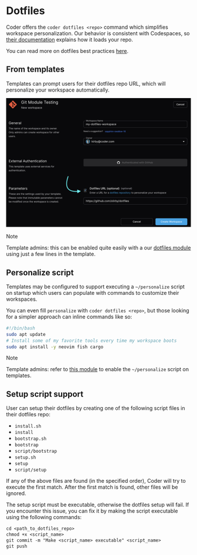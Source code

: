 # Dotfiles

<!-- markdown-link-check-disable -->

Coder offers the `coder dotfiles <repo>` command which simplifies workspace
personalization. Our behavior is consistent with Codespaces, so
[their documentation](https://docs.github.com/en/codespaces/customizing-your-codespace/personalizing-codespaces-for-your-account#dotfiles)
explains how it loads your repo.

<!-- markdown-link-check-enable -->

You can read more on dotfiles best practices [here](https://dotfiles.github.io).

## From templates

Templates can prompt users for their dotfiles repo URL, which will personalize
your workspace automatically.

![Dotfiles in workspace creation](../images/user-guides/dotfiles-module.png)

> [!NOTE]
> Template admins: this can be enabled quite easily with a our
> [dotfiles module](https://registry.coder.com/modules/coder/dotfiles) using just a
> few lines in the template.

## Personalize script

Templates may be configured to support executing a `~/personalize` script on
startup which users can populate with commands to customize their workspaces.

You can even fill `personalize` with `coder dotfiles <repo>`, but those looking
for a simpler approach can inline commands like so:

```bash
#!/bin/bash
sudo apt update
# Install some of my favorite tools every time my workspace boots
sudo apt install -y neovim fish cargo
```

> [!NOTE]
> Template admins: refer to
> [this module](https://registry.coder.com/modules/coder/personalize) to enable the
> `~/personalize` script on templates.

## Setup script support

User can setup their dotfiles by creating one of the following script files in
their dotfiles repo:

- `install.sh`
- `install`
- `bootstrap.sh`
- `bootstrap`
- `script/bootstrap`
- `setup.sh`
- `setup`
- `script/setup`

If any of the above files are found (in the specified order), Coder will try to
execute the first match. After the first match is found, other files will be
ignored.

The setup script must be executable, otherwise the dotfiles setup will fail. If
you encounter this issue, you can fix it by making the script executable using
the following commands:

```shell
cd <path_to_dotfiles_repo>
chmod +x <script_name>
git commit -m "Make <script_name> executable" <script_name>
git push
```
